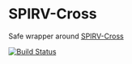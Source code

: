 # SPIRV-Cross
Safe wrapper around [SPIRV-Cross](https://github.com/KhronosGroup/SPIRV-Cross)

[![Build Status](https://travis-ci.org/grovesNL/spirv_cross.svg?branch=master)](https://travis-ci.org/grovesNL/spirv_cross)